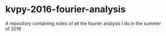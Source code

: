 # kvpy-2016-fourier-analysis
A repository containing notes of all the fourier analysis I do in the summer of 2016
